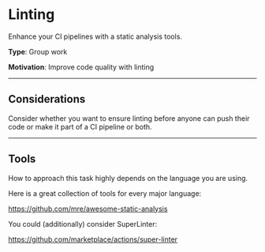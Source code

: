 # Linting

Enhance your CI pipelines with a static analysis tools.

**Type**: Group work

**Motivation**: Improve code quality with linting

---

## Considerations

Consider whether you want to ensure linting before anyone can push their code or make it part of a CI pipeline or both. 

---

## Tools

How to approach this task highly depends on the language you are using.

Here is a great collection of tools for every major language:

https://github.com/mre/awesome-static-analysis

You could (additionally) consider SuperLinter:

https://github.com/marketplace/actions/super-linter


